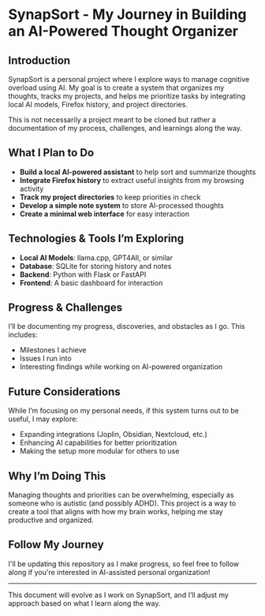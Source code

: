 # SynapSort - My Journey in Building an AI-Powered Thought Organizer

## Introduction
SynapSort is a personal project where I explore ways to manage cognitive overload using AI. My goal is to create a system that organizes my thoughts, tracks my projects, and helps me prioritize tasks by integrating local AI models, Firefox history, and project directories.

This is not necessarily a project meant to be cloned but rather a documentation of my process, challenges, and learnings along the way.

## What I Plan to Do
- **Build a local AI-powered assistant** to help sort and summarize thoughts
- **Integrate Firefox history** to extract useful insights from my browsing activity
- **Track my project directories** to keep priorities in check
- **Develop a simple note system** to store AI-processed thoughts
- **Create a minimal web interface** for easy interaction

## Technologies & Tools I’m Exploring
- **Local AI Models**: llama.cpp, GPT4All, or similar
- **Database**: SQLite for storing history and notes
- **Backend**: Python with Flask or FastAPI
- **Frontend**: A basic dashboard for interaction

## Progress & Challenges
I’ll be documenting my progress, discoveries, and obstacles as I go. This includes:
- Milestones I achieve
- Issues I run into
- Interesting findings while working on AI-powered organization

## Future Considerations
While I’m focusing on my personal needs, if this system turns out to be useful, I may explore:
- Expanding integrations (Joplin, Obsidian, Nextcloud, etc.)
- Enhancing AI capabilities for better prioritization
- Making the setup more modular for others to use

## Why I’m Doing This
Managing thoughts and priorities can be overwhelming, especially as someone who is autistic (and possibly ADHD). This project is a way to create a tool that aligns with how my brain works, helping me stay productive and organized.

## Follow My Journey
I'll be updating this repository as I make progress, so feel free to follow along if you're interested in AI-assisted personal organization!

---

This document will evolve as I work on SynapSort, and I’ll adjust my approach based on what I learn along the way.

